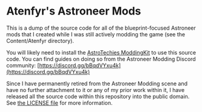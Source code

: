 # Atenfyr's Astroneer Mods
This is a dump of the source code for all of the blueprint-focused Astroneer mods that I created while I was still actively modding the game (see the Content/Atenfyr directory).

You will likely need to install the [AstroTechies ModdingKit](https://github.com/AstroTechies/ModdingKit) to use this source code. You can find guides on doing so from the Astroneer Modding Discord community: [https://discord.gg/bBqdVYxu4k](https://discord.gg/bBqdVYxu4k)

Since I have permanently retired from the Astroneer Modding scene and have no further attachment to it or any of my prior work within it, I have released all the source code within this repository into the public domain. See [the LICENSE file](https://github.com/atenfyr/AstroneerMods/blob/master/LICENSE) for more information.